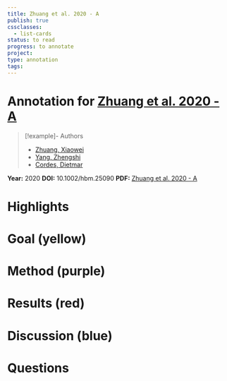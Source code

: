 ```yaml
---
title: Zhuang et al. 2020 - A
publish: true
cssclasses:
  - list-cards
status: to read
progress: to annotate
project:
type: annotation
tags:
---
```

# Annotation for [Zhuang et al. 2020 - A](Papers/References/Zhuang%20et%20al.%202020%20-%20A)

> [!example]- Authors
> - [Zhuang, Xiaowei](Papers/People/Zhuang%20Xiaowei)
> - [Yang, Zhengshi](Papers/People/Yang%20Zhengshi)
> - [Cordes, Dietmar](Papers/People/Cordes%20Dietmar)

**Year:** 2020
**DOI:** 10.1002/hbm.25090
**PDF:** [Zhuang et al. 2020 - A](Papers/PDFs/Zhuang%20et%20al.%202020%20-%20A%20technical%20review%20of%20canonical%20correlation%20analysis%20for%20neuroscience%20applications.pdf)

# Highlights


# Goal (yellow)


# Method (purple)


# Results (red)


# Discussion (blue)


# Questions

